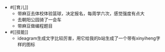 - #[[育儿]]
    - 带麻豆去体校体验篮球，决定报名，每周学六次，感觉强度有点大
    - 去朝阳公园骑了一会车
    - 带麻豆做编程题目
- #[[技能]]
    - ideagram生成文字比较厉害，用它给我的b站生成了一个带有xinyiheng字样的图标
